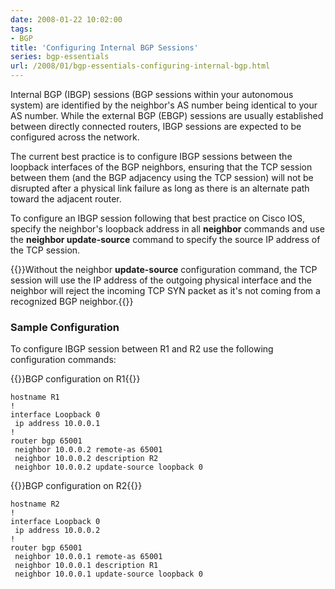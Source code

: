 ```yaml
---
date: 2008-01-22 10:02:00
tags:
- BGP
title: 'Configuring Internal BGP Sessions'
series: bgp-essentials
url: /2008/01/bgp-essentials-configuring-internal-bgp.html
---
```

Internal BGP (IBGP) sessions (BGP sessions within your autonomous system) are identified by the neighbor's AS number being identical to your AS number. While the external BGP (EBGP) sessions are usually established between directly connected routers, IBGP sessions are expected to be configured across the network.

The current best practice is to configure IBGP sessions between the loopback interfaces of the BGP neighbors, ensuring that the TCP session between them (and the BGP adjacency using the TCP session) will not be disrupted after a physical link failure as long as there is an alternate path toward the adjacent router.
<!--more-->
To configure an IBGP session following that best practice on Cisco IOS, specify the neighbor's loopback address in all **neighbor** commands and use the **neighbor update-source** command to specify the source IP address of the TCP session. 

{{<note warn>}}Without the neighbor **update-source** configuration command, the TCP session will use the IP address of the outgoing physical interface and the neighbor will reject the incoming TCP SYN packet as it's not coming from a recognized BGP neighbor.{{</note>}}

### Sample Configuration

To configure IBGP session between R1 and R2 use the following configuration commands:

{{<cc>}}BGP configuration on R1{{</cc>}}
```
hostname R1
!
interface Loopback 0
 ip address 10.0.0.1
!
router bgp 65001
 neighbor 10.0.0.2 remote-as 65001
 neighbor 10.0.0.2 description R2 
 neighbor 10.0.0.2 update-source loopback 0
```

{{<cc>}}BGP configuration on R2{{</cc>}}
```
hostname R2
!
interface Loopback 0
 ip address 10.0.0.2
!
router bgp 65001
 neighbor 10.0.0.1 remote-as 65001
 neighbor 10.0.0.1 description R1
 neighbor 10.0.0.1 update-source loopback 0
```

